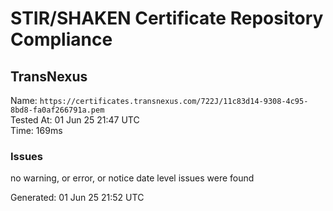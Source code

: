 # STIR/SHAKEN Certificate Repository Compliance

## TransNexus

Name: `https://certificates.transnexus.com/722J/11c83d14-9308-4c95-8bd8-fa0af266791a.pem`\
Tested At: 01 Jun 25 21:47 UTC\
Time: 169ms

### Issues

no warning, or error, or notice date level issues were found

Generated: 01 Jun 25 21:52 UTC